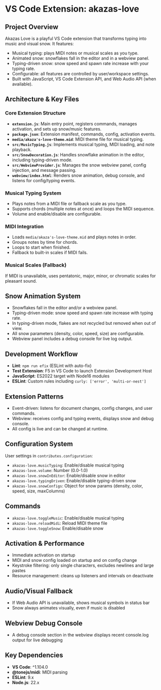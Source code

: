 
# VS Code Extension: akazas-love

## Project Overview
Akazas Love is a playful VS Code extension that transforms typing into music and visual snow. It features:
- Musical typing: plays MIDI notes or musical scales as you type.
- Animated snow: snowflakes fall in the editor and in a webview panel.
- Typing-driven snow: snow speed and spawn rate increase with your typing rate.
- Configurable: all features are controlled by user/workspace settings.
- Built with JavaScript, VS Code Extension API, and Web Audio API (when available).

## Architecture & Key Files


### Core Extension Structure
- **`extension.js`**: Main entry point, registers commands, manages activation, and sets up snow/music features.
- **`package.json`**: Extension manifest, commands, config, activation events.
- **`media/akaza's-love-theme.mid`**: MIDI theme file for musical typing.
- **`src/MusicTyping.js`**: Implements musical typing, MIDI loading, and note playback.
- **`src/SnowDecoration.js`**: Handles snowflake animation in the editor, including typing-driven mode.
- **`src/WebviewProvider.js`**: Manages the snow webview panel, config injection, and message passing.
- **`webview/index.html`**: Renders snow animation, debug console, and listens for config/typing events.


### Musical Typing System
- Plays notes from a MIDI file or fallback scale as you type.
- Supports chords (multiple notes at once) and loops the MIDI sequence.
- Volume and enable/disable are configurable.


### MIDI Integration
- Loads `media/akaza's-love-theme.mid` and plays notes in order.
- Groups notes by time for chords.
- Loops to start when finished.
- Fallback to built-in scales if MIDI fails.


### Musical Scales (Fallback)
If MIDI is unavailable, uses pentatonic, major, minor, or chromatic scales for pleasant sound.


## Snow Animation System
- Snowflakes fall in the editor and/or a webview panel.
- Typing-driven mode: snow speed and spawn rate increase with typing rate.
- In typing-driven mode, flakes are not recycled but removed when out of view.
- All snow parameters (density, color, speed, size) are configurable.
- Webview panel includes a debug console for live log output.


## Development Workflow
- **Lint**: `npm run efix` (ESLint with auto-fix)
- **Test Extension**: F5 in VS Code to launch Extension Development Host
- **JavaScript**: ES2022 target with Node16 modules
- **ESLint**: Custom rules including `curly: ['error', 'multi-or-nest']`

## Extension Patterns
- Event-driven: listens for document changes, config changes, and user commands.
- Webview: receives config and typing events, displays snow and debug console.
- All config is live and can be changed at runtime.

## Configuration System
User settings in `contributes.configuration`:
- `akazas-love.musicTyping`: Enable/disable musical typing
- `akazas-love.volume`: Number (0.0-1.0)
- `akazas-love.snowInEditor`: Enable/disable snow in editor
- `akazas-love.typingDriven`: Enable/disable typing-driven snow
- `akazas-love.snowConfigs`: Object for snow params (density, color, speed, size, maxColumns)

## Commands
- `akazas-love.toggleMusic`: Enable/disable musical typing
- `akazas-love.reloadMidi`: Reload MIDI theme file
- `akazas-love.toggleSnow`: Enable/disable snow

## Activation & Performance
- Immediate activation on startup
- MIDI and snow config loaded on startup and on config change
- Keystroke filtering: only single characters, excludes newlines and large pastes
- Resource management: cleans up listeners and intervals on deactivate

## Audio/Visual Fallback
- If Web Audio API is unavailable, shows musical symbols in status bar
- Snow always animates visually, even if music is disabled

## Webview Debug Console
- A debug console section in the webview displays recent console.log output for live debugging

## Key Dependencies
- **VS Code**: ^1.104.0
- **@tonejs/midi**: MIDI parsing
- **ESLint**: 9.x
- **Node.js**: 22.x